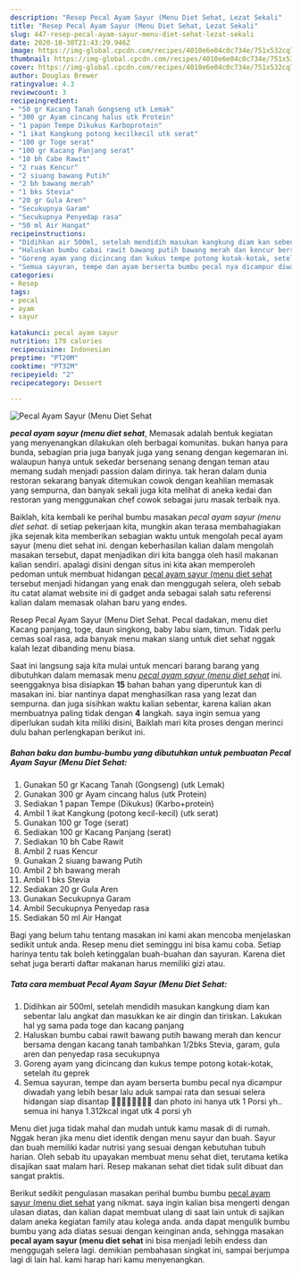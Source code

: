 ```yaml
---
description: "Resep Pecal Ayam Sayur (Menu Diet Sehat, Lezat Sekali"
title: "Resep Pecal Ayam Sayur (Menu Diet Sehat, Lezat Sekali"
slug: 447-resep-pecal-ayam-sayur-menu-diet-sehat-lezat-sekali
date: 2020-10-30T21:43:29.946Z
image: https://img-global.cpcdn.com/recipes/4010e6e04c0c734e/751x532cq70/pecal-ayam-sayur-menu-diet-sehat-foto-resep-utama.jpg
thumbnail: https://img-global.cpcdn.com/recipes/4010e6e04c0c734e/751x532cq70/pecal-ayam-sayur-menu-diet-sehat-foto-resep-utama.jpg
cover: https://img-global.cpcdn.com/recipes/4010e6e04c0c734e/751x532cq70/pecal-ayam-sayur-menu-diet-sehat-foto-resep-utama.jpg
author: Douglas Brewer
ratingvalue: 4.3
reviewcount: 3
recipeingredient:
- "50 gr Kacang Tanah Gongseng utk Lemak"
- "300 gr Ayam cincang halus utk Protein"
- "1 papan Tempe Dikukus Karboprotein"
- "1 ikat Kangkung potong kecilkecil utk serat"
- "100 gr Toge serat"
- "100 gr Kacang Panjang serat"
- "10 bh Cabe Rawit"
- "2 ruas Kencur"
- "2 siuang bawang Putih"
- "2 bh bawang merah"
- "1 bks Stevia"
- "20 gr Gula Aren"
- "Secukupnya Garam"
- "Secukupnya Penyedap rasa"
- "50 ml Air Hangat"
recipeinstructions:
- "Didihkan air 500ml, setelah mendidih masukan kangkung diam kan sebentar lalu angkat dan masukkan ke air dingin dan tiriskan. Lakukan hal yg sama pada toge dan kacang panjang"
- "Haluskan bumbu cabai rawit bawang putih bawang merah dan kencur bersama dengan kacang tanah tambahkan 1/2bks Stevia, garam, gula aren dan penyedap rasa secukupnya"
- "Goreng ayam yang dicincang dan kukus tempe potong kotak-kotak, setelah itu geprek"
- "Semua sayuran, tempe dan ayam berserta bumbu pecal nya dicampur diwadah yang lebih besar lalu aduk sampai rata dan sesuai selera hidangan siap disantap 🤤😁😁😁🍛🍲🥣🍜 dan photo ini hanya utk 1 Porsi yh.. semua ini hanya 1.312kcal ingat utk 4 porsi yh"
categories:
- Resep
tags:
- pecal
- ayam
- sayur

katakunci: pecal ayam sayur 
nutrition: 179 calories
recipecuisine: Indonesian
preptime: "PT20M"
cooktime: "PT32M"
recipeyield: "2"
recipecategory: Dessert

---
```



![Pecal Ayam Sayur (Menu Diet Sehat](https://img-global.cpcdn.com/recipes/4010e6e04c0c734e/751x532cq70/pecal-ayam-sayur-menu-diet-sehat-foto-resep-utama.jpg)

<b><i>pecal ayam sayur (menu diet sehat</i></b>, Memasak adalah bentuk kegiatan yang menyenangkan dilakukan oleh berbagai komunitas. bukan hanya para bunda, sebagian pria juga banyak juga yang senang dengan kegemaran ini. walaupun hanya untuk sekedar bersenang senang dengan teman atau memang sudah menjadi passion dalam dirinya. tak heran dalam dunia restoran sekarang banyak ditemukan cowok dengan keahlian memasak yang sempurna, dan banyak sekali juga kita melihat di aneka kedai dan restoran yang menggunakan chef cowok sebagai juru masak terbaik nya.

Baiklah, kita kembali ke perihal bumbu masakan <i>pecal ayam sayur (menu diet sehat</i>. di setiap pekerjaan kita, mungkin akan terasa membahagiakan jika sejenak kita memberikan sebagian waktu untuk mengolah pecal ayam sayur (menu diet sehat ini. dengan keberhasilan kalian dalam mengolah masakan tersebut, dapat menjadikan diri kita bangga oleh hasil makanan kalian sendiri. apalagi disini dengan situs ini kita akan memperoleh pedoman untuk membuat hidangan <u>pecal ayam sayur (menu diet sehat</u> tersebut menjadi hidangan yang enak dan menggugah selera, oleh sebab itu catat alamat website ini di gadget anda sebagai salah satu referensi kalian dalam memasak olahan baru yang endes.

Resep Pecal Ayam Sayur (Menu Diet Sehat. Pecal dadakan, menu diet Kacang panjang, toge, daun singkong, baby labu siam, timun. Tidak perlu cemas soal rasa, ada banyak menu makan siang untuk diet sehat nggak kalah lezat dibanding menu biasa.


Saat ini langsung saja kita mulai untuk mencari barang barang yang dibutuhkan dalam memasak menu <u><i>pecal ayam sayur (menu diet sehat</i></u> ini. seenggaknya bisa disiapkan <b>15</b> bahan bahan yang diperuntuk kan di masakan ini. biar nantinya dapat menghasilkan rasa yang lezat dan sempurna. dan juga sisihkan waktu kalian sebentar, karena kalian akan membuatnya paling tidak dengan <b>4</b> langkah. saya ingin semua yang diperlukan sudah kita miliki disini, Baiklah mari kita proses dengan merinci dulu bahan perlengkapan berikut ini.

<!--inarticleads1-->

##### Bahan baku dan bumbu-bumbu yang dibutuhkan untuk pembuatan Pecal Ayam Sayur (Menu Diet Sehat:

1. Gunakan 50 gr Kacang Tanah (Gongseng) (utk Lemak)
1. Gunakan 300 gr Ayam cincang halus (utk Protein)
1. Sediakan 1 papan Tempe (Dikukus) (Karbo+protein)
1. Ambil 1 ikat Kangkung (potong kecil-kecil) (utk serat)
1. Gunakan 100 gr Toge (serat)
1. Sediakan 100 gr Kacang Panjang (serat)
1. Sediakan 10 bh Cabe Rawit
1. Ambil 2 ruas Kencur
1. Gunakan 2 siuang bawang Putih
1. Ambil 2 bh bawang merah
1. Ambil 1 bks Stevia
1. Sediakan 20 gr Gula Aren
1. Gunakan Secukupnya Garam
1. Ambil Secukupnya Penyedap rasa
1. Sediakan 50 ml Air Hangat


Bagi yang belum tahu tentang masakan ini kami akan mencoba menjelaskan sedikit untuk anda. Resep menu diet seminggu ini bisa kamu coba. Setiap harinya tentu tak boleh ketinggalan buah-buahan dan sayuran. Karena diet sehat juga berarti daftar makanan harus memiliki gizi atau. 

<!--inarticleads2-->

##### Tata cara membuat Pecal Ayam Sayur (Menu Diet Sehat:

1. Didihkan air 500ml, setelah mendidih masukan kangkung diam kan sebentar lalu angkat dan masukkan ke air dingin dan tiriskan. Lakukan hal yg sama pada toge dan kacang panjang
1. Haluskan bumbu cabai rawit bawang putih bawang merah dan kencur bersama dengan kacang tanah tambahkan 1/2bks Stevia, garam, gula aren dan penyedap rasa secukupnya
1. Goreng ayam yang dicincang dan kukus tempe potong kotak-kotak, setelah itu geprek
1. Semua sayuran, tempe dan ayam berserta bumbu pecal nya dicampur diwadah yang lebih besar lalu aduk sampai rata dan sesuai selera hidangan siap disantap 🤤😁😁😁🍛🍲🥣🍜 dan photo ini hanya utk 1 Porsi yh.. semua ini hanya 1.312kcal ingat utk 4 porsi yh


Menu diet juga tidak mahal dan mudah untuk kamu masak di di rumah. Nggak heran jika menu diet identik dengan menu sayur dan buah. Sayur dan buah memiliki kadar nutrisi yang sesuai dengan kebutuhan tubuh harian. Oleh sebab itu upayakan membuat menu sehat diet, terutama ketika disajikan saat malam hari. Resep makanan sehat diet tidak sulit dibuat dan sangat praktis. 

Berikut sedikit pengulasan masakan perihal bumbu bumbu <u>pecal ayam sayur (menu diet sehat</u> yang nikmat. saya ingin kalian bisa mengerti dengan ulasan diatas, dan kalian dapat membuat ulang di saat lain untuk di sajikan dalam aneka kegiatan family atau kolega anda. anda dapat mengulik bumbu bumbu yang ada diatas sesuai dengan keinginan anda, sehingga masakan <b>pecal ayam sayur (menu diet sehat</b> ini bisa menjadi lebih endess dan menggugah selera lagi. demikian pembahasan singkat ini, sampai berjumpa lagi di lain hal. kami harap hari kamu menyenangkan.
